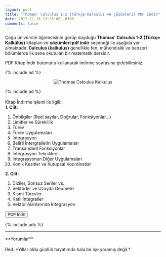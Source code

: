 ```yaml
---
layout: post
title: "Thomas' Calculus 1-2 (Türkçe Kalkulus ve Çözümleri) PDF İndir"
date: 2017-11-16 13:25:06 -0700
comments: false
---
```


<p>Çoğu üniversite öğrencisinin görüp duyduğu <strong>Thomas' Calculus 1-2 (Türkçe Kalkülüs)</strong> kitapları ve <strong>çözümleri pdf indir</strong> seçeneği ile aşağıda yer almaktadır. <strong>Calculus (kalkulus)</strong> genellikle fen, mühendislik ve benzeri bölümlerde ilk sene okutulan bir matematik dersidir. </p>

PDF Kitap İndir butonunu kullanarak indirme sayfasına gidebilirsiniz.

{% include ad %}

<center><img src="/images/thomas-calculus-kalkulus-pdf.jpg" alt="Thomas Calculus Kalkulus" /></center>

{% include ad %}
<br/><br/>
 Kitap İndirme işlemi ile ilgili:<br/>
**1. Cilt:**
<ol>
<li>Önbilgiler (Reel sayılar, Doğrular, Fonksiyonlar...)</li>
<li>Limitler ve Süreklilik</li>
<li>Türev</li>
<li>Türev Uygulamaları</li>
<li>İntegrasyon</li>
<li>Belirli İntergrallerin Uygulamaları</li>
<li>Transandant Fonksiyonlar</li>
<li>İntegrasyon Teknikleri</li>
<li>İntegrasyonun Diğer Uygulamaları</li>
<li>Konik Kesitler ve Kutupsal Koordinatlar</li>
</ol>

**2. Cilt:**
<ol>
<li>Diziler, Sonsuz Seriler vs.</li>
<li>Vektörler ve Uzayda Geometri</li>
<li>Kısmi Türevler</li>
<li>Katlı İntegraller</li>
<li>Vektör Alanlarında İntegrasyon</li>
</ol>


<p><a href="http://pdfekitapindir.club/pdf-kitap-indir"><button type="submit" class="btn btn-success">PDF İndir</button></a><br/></p>
{% include ads %}

<hr>
**Yorumlar**<br/><br/>
Red: *Yıllar oldu günlük hayatımda hala bir işe yaramış değil.*
